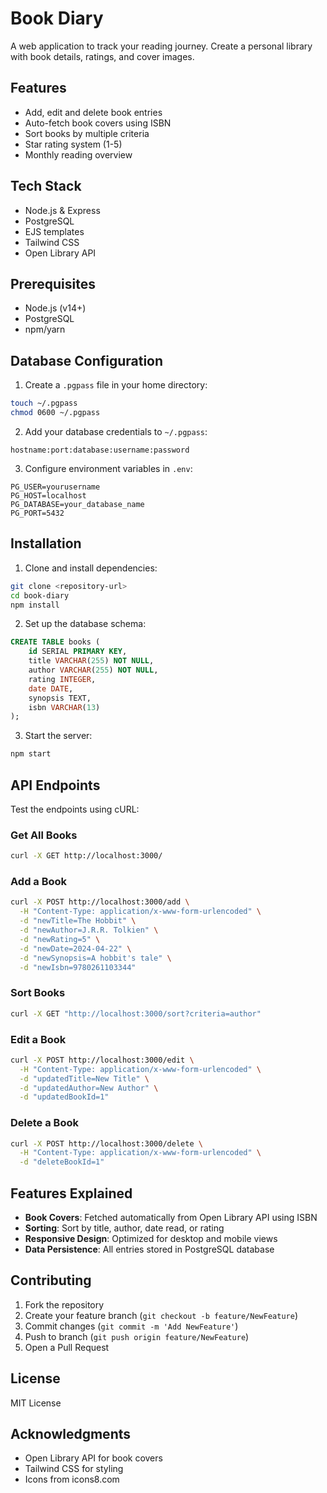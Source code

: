 # Book Diary

A web application to track your reading journey. Create a personal library with book details, ratings, and cover images.

## Features

- Add, edit and delete book entries
- Auto-fetch book covers using ISBN
- Sort books by multiple criteria
- Star rating system (1-5)
- Monthly reading overview


## Tech Stack

- Node.js & Express
- PostgreSQL
- EJS templates
- Tailwind CSS
- Open Library API

## Prerequisites

- Node.js (v14+)
- PostgreSQL
- npm/yarn

## Database Configuration

1. Create a `.pgpass` file in your home directory:
```bash
touch ~/.pgpass
chmod 0600 ~/.pgpass
```

2. Add your database credentials to `~/.pgpass`:
```
hostname:port:database:username:password
```

3. Configure environment variables in `.env`:
```
PG_USER=yourusername
PG_HOST=localhost
PG_DATABASE=your_database_name
PG_PORT=5432
```

## Installation

1. Clone and install dependencies:
```bash
git clone <repository-url>
cd book-diary
npm install
```

2. Set up the database schema:
```sql
CREATE TABLE books (
    id SERIAL PRIMARY KEY,
    title VARCHAR(255) NOT NULL,
    author VARCHAR(255) NOT NULL,
    rating INTEGER,
    date DATE,
    synopsis TEXT,
    isbn VARCHAR(13)
);
```

3. Start the server:
```bash
npm start
```

## API Endpoints

Test the endpoints using cURL:

### Get All Books
```bash
curl -X GET http://localhost:3000/
```

### Add a Book
```bash
curl -X POST http://localhost:3000/add \
  -H "Content-Type: application/x-www-form-urlencoded" \
  -d "newTitle=The Hobbit" \
  -d "newAuthor=J.R.R. Tolkien" \
  -d "newRating=5" \
  -d "newDate=2024-04-22" \
  -d "newSynopsis=A hobbit's tale" \
  -d "newIsbn=9780261103344"
```

### Sort Books
```bash
curl -X GET "http://localhost:3000/sort?criteria=author"
```

### Edit a Book
```bash
curl -X POST http://localhost:3000/edit \
  -H "Content-Type: application/x-www-form-urlencoded" \
  -d "updatedTitle=New Title" \
  -d "updatedAuthor=New Author" \
  -d "updatedBookId=1"
```

### Delete a Book
```bash
curl -X POST http://localhost:3000/delete \
  -H "Content-Type: application/x-www-form-urlencoded" \
  -d "deleteBookId=1"
```

## Features Explained

- **Book Covers**: Fetched automatically from Open Library API using ISBN
- **Sorting**: Sort by title, author, date read, or rating
- **Responsive Design**: Optimized for desktop and mobile views
- **Data Persistence**: All entries stored in PostgreSQL database

## Contributing

1. Fork the repository
2. Create your feature branch (`git checkout -b feature/NewFeature`)
3. Commit changes (`git commit -m 'Add NewFeature'`)
4. Push to branch (`git push origin feature/NewFeature`)
5. Open a Pull Request

## License

MIT License

## Acknowledgments

- Open Library API for book covers
- Tailwind CSS for styling
- Icons from icons8.com